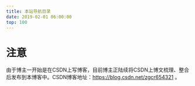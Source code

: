 ```yaml
---
title: 本站导航目录
date: 2019-02-01 06:00:00
top: 100
---
```


# 注意

由于博主一开始是在CSDN上写博客，目前博主正陆续将CSDN上博文梳理、整合后发布到本博客中。CSDN博客地址：https://blog.csdn.net/zgcr654321 。













